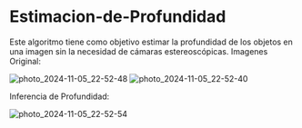 # Estimacion-de-Profundidad
Este algoritmo tiene como objetivo estimar la profundidad de los objetos en una imagen sin la necesidad de cámaras estereoscópicas.
Imagenes Original:

![photo_2024-11-05_22-52-48](https://github.com/user-attachments/assets/70c52f2a-497b-460e-b39a-852ea68471ca)
![photo_2024-11-05_22-52-40](https://github.com/user-attachments/assets/5872131a-55a3-43b5-a733-975170ac585d)

Inferencia de Profundidad:

![photo_2024-11-05_22-52-54](https://github.com/user-attachments/assets/11d71f65-38bd-4504-9ee2-2c82132da513)


